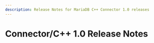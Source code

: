 ```yaml
---
description: Release Notes for MariaDB C++ Connector 1.0 releases
---
```


# Connector/C++ 1.0 Release Notes

